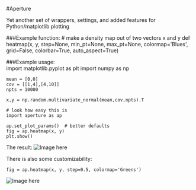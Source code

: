 #Aperture

Yet another set of wrappers, settings, and added features for Python/matplotlib plotting

###Example function:
    # make a density map out of two vectors x and y
    def heatmap(x, y, step=None, min_pt=None, max_pt=None, 
                 colormap='Blues', grid=False, colorbar=True, auto_aspect=True)
               
###Example usage:               
    import matplotlib.pyplot as plt
    import numpy as np

    mean = [0,0]
    cov = [[1,4],[4,10]]
    npts = 10000

    x,y = np.random.multivariate_normal(mean,cov,npts).T

    # look how easy this is
    import aperture as ap

    ap.set_plot_params()  # better defaults
    fig = ap.heatmap(x, y)
    plt.show()
    
The result:
![Image here](http://kevinsprong.com/images/projects/aperture/aperture_example.png)

There is also some customizability:

    fig = ap.heatmap(x, y, step=0.5, colormap='Greens')    

![Image here](http://kevinsprong.com/images/projects/aperture/aperture_example2.png)
